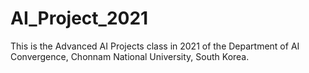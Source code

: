 # AI_Project_2021
This is the Advanced AI Projects class in 2021 of the Department of AI Convergence, Chonnam National University, South Korea.
